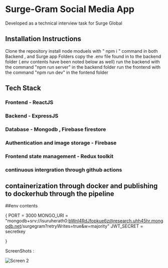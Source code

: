 
# Surge-Gram Social Media App

Developed as a technical interview task for Surge Global


## Installation Instructions

Clone the repository
install node moduels with  " npm i " command in both Backend , and Surge app Folders
copy the .env file found in to the backend folder (.env contents have been noted below as well)
run the backend with the command  "npm run server" in the backend folder
run the frontend with the command "npm run dev" in the fontend folder

## Tech Stack 

### Frontend - ReactJS
### Backend - ExpressJS
### Database - Mongodb , Firebase firestore
### Authentication and image storage - Firebase
### Frontend state management - Redux toolkit
### continuous intergration through github actions
## containerization through docker and publishing to dockerhub through the pipeline


##env contents

{
PORT = 3000
MONGO_URI = "mongodb+srv://isuruherath0:bWnI4RdJfopkue6z@research.uhh45hr.mongodb.net/surgegram?retryWrites=true&w=majority"
JWT_SECRET = secretkey

}

ScreenShots : 

![Screen 2](Resources/screen02.PNG)  
